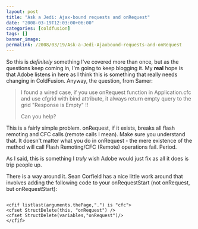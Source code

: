 ```yaml
---
layout: post
title: "Ask a Jedi: Ajax-bound requests and onRequest"
date: "2008-03-19T12:03:00+06:00"
categories: [coldfusion]
tags: []
banner_image: 
permalink: /2008/03/19/Ask-a-Jedi-Ajaxbound-requests-and-onRequest
---
```


So this is <i>definitely</i> something I've covered more than once, but as the questions keep coming in, I'm going to keep blogging it. My <b>real</b> hope is that Adobe listens in here as I think this is something that really needs changing in ColdFusion. Anyway, the question, from Samer:

<blockquote>
<p>
I found a wired case, if you use onRequest function in Application.cfc and use cfgrid with bind attribute, it always return empty query to the grid "Response is Empty" !!

Can you help?
</p>
</blockquote>

This is a fairly simple problem. onRequest, if it exists, breaks all flash remoting and CFC calls (remote calls I mean). Make sure you understand that. It doesn't matter what you do in onRequest - the mere existence of the method will call Flash Remoting/CFC (Remote) operations fail. Period.

As I said, this is something I <i>truly</i> wish Adobe would just fix as all it does is trip people up. 

There is a way around it. Sean Corfield has a nice little work around that involves adding the following code to your onRequestStart (not onRequest, but onRequestStart):

<code>
&lt;cfif listlast(arguments.thePage,".") is "cfc"&gt;
&lt;cfset StructDelete(this, "onRequest") /&gt;
&lt;cfset StructDelete(variables,"onRequest")/&gt;
&lt;/cfif&gt;
</code>